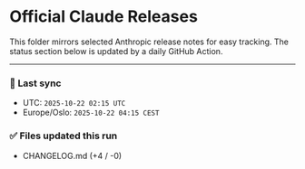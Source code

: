 # Official Claude Releases

This folder mirrors selected Anthropic release notes for easy tracking.
The status section below is updated by a daily GitHub Action.


---

<!-- sync-status:start -->

### 🔄 Last sync
- UTC: `2025-10-22 02:15 UTC`
- Europe/Oslo: `2025-10-22 04:15 CEST`

### ✅ Files updated this run

- CHANGELOG.md (+4 / -0)<!-- sync-status:end -->






























































